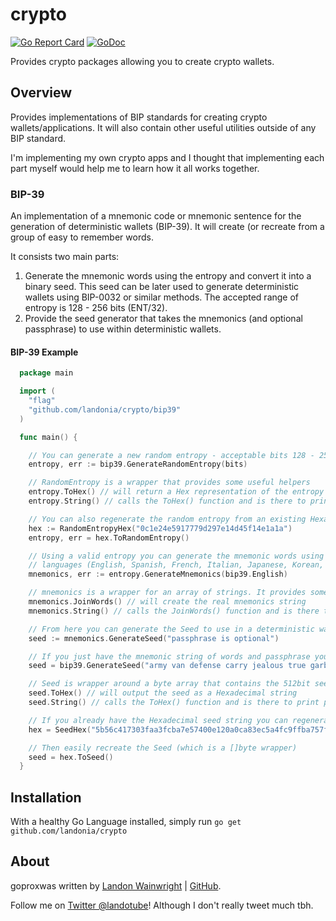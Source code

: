 # crypto

[![Go Report Card](https://goreportcard.com/badge/github.com/landonia/crypto)](https://goreportcard.com/report/github.com/landonia/crypto)
[![GoDoc](https://godoc.org/github.com/landonia/crypto?status.svg)](https://godoc.org/github.com/landonia/crypto)

Provides crypto packages allowing you to create crypto wallets.

## Overview

Provides implementations of BIP standards for creating crypto wallets/applications.
It will also contain other useful utilities outside of any BIP standard.

I'm implementing my own crypto apps and I thought that implementing each part myself
would help me to learn how it all works together.

### BIP-39

An implementation of a mnemonic code or mnemonic sentence for the generation of deterministic wallets (BIP-39). It will create (or recreate from a group of easy to remember words.

It consists two main parts:

1. Generate the mnemonic words using the entropy and convert it into a binary seed. This seed can be later used to generate deterministic wallets using BIP-0032 or similar methods. The accepted range of entropy is 128 - 256 bits (ENT/32).
2. Provide the seed generator that takes the mnemonics (and optional passphrase) to use within deterministic wallets.

#### BIP-39 Example
```go
  package main

  import (
    "flag"
    "github.com/landonia/crypto/bip39"
  )

  func main() {

    // You can generate a new random entropy - acceptable bits 128 - 256 increments of 32
    entropy, err := bip39.GenerateRandomEntropy(bits)

    // RandomEntropy is a wrapper that provides some useful helpers
    entropy.ToHex() // will return a Hex representation of the entropy
    entropy.String() // calls the ToHex() function and is there to print pretty strings

    // You can also regenerate the random entropy from an existing Hexadecimal string
    hex := RandomEntropyHex("0c1e24e5917779d297e14d45f14e1a1a")
    entropy, err = hex.ToRandomEntropy()

    // Using a valid entropy you can generate the mnemonic words using one of the supplied
    // languages (English, Spanish, French, Italian, Japanese, Korean, ChineseSimple, ChineseTraditional)
    mnemonics, err := entropy.GenerateMnemonics(bip39.English)

    // mnemonics is a wrapper for an array of strings. It provides some handy functions..
    mnemonics.JoinWords() // will create the real mnemonics string
    mnemonics.String() // calls the JoinWords() function and is there to print pretty string

    // From here you can generate the Seed to use in a deterministic wallet directly from the Mnemonic
    seed := mnemonics.GenerateSeed("passphrase is optional")

    // If you just have the mnemonic string of words and passphrase you can generate the Seed
    seed = bip39.GenerateSeed("army van defense carry jealous true garbage claim echo media make crunch", "optional passphrase")

    // Seed is wrapper around a byte array that contains the 512bit seed
    seed.ToHex() // will output the seed as a Hexadecimal string
    seed.String() // calls the ToHex() function and is there to print pretty strings

    // If you already have the Hexadecimal seed string you can regenerate the Seed easily
    hex = SeedHex("5b56c417303faa3fcba7e57400e120a0ca83ec5a4fc9ffba757fbe63fbd77a89a1a3be4c67196f57c39a88b76373733891bfaba16ed27a813ceed498804c0570")

    // Then easily recreate the Seed (which is a []byte wrapper)
    seed = hex.ToSeed()
  }
```

## Installation

With a healthy Go Language installed, simply run `go get github.com/landonia/crypto`

## About

goproxwas written by [Landon Wainwright](http://www.landotube.com) | [GitHub](https://github.com/landonia).

Follow me on [Twitter @landotube](http://www.twitter.com/landotube)! Although I don't really tweet much tbh.
